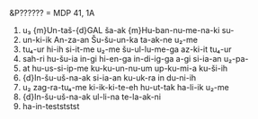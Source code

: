&P?????? = MDP 41, 1A
1. u₃ {m}Un-taš-{d}GAL ša-ak {m}Hu-ban-nu-me-na-ki su-
2. un-ki-ik An-za-an Šu-šu-un-ka ta-ak-ne u₂-me
3. tu₄-ur hi-ih si-it-me u₂-me šu-ul-lu-me-ga az-ki-it tu₄-ur
4. sah-ri hu-šu-ia in-gi hi-en-ga in-di-ig-ga a-gi si-ia-an u₂-pa-
5. at hu-us-si-ip-me ku-ku-un-nu-um up-ku-mi-a ku-ši-ih
6. {d}In-šu-uš-na-ak si-ia-an ku-uk-ra in du-ni-ih
7. u₂ zag-ra-tu₄-me ki-ik-ki-te-eh hu-ut-tak ha-li-ik u₂-me
8. {d}In-šu-uš-na-ak ul-li-na te-la-ak-ni
9. ha-in-testststst

